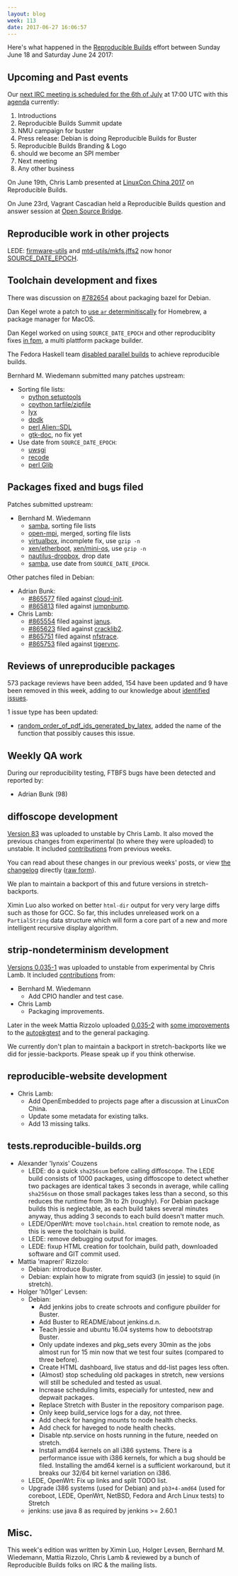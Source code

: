 ```yaml
---
layout: blog
week: 113
date: 2017-06-27 16:06:57
---
```


Here's what happened in the [Reproducible
Builds](https://reproducible-builds.org) effort between Sunday June 18 and
Saturday June 24 2017:


Upcoming and Past events
------------------------

Our [next IRC meeting is scheduled for the 6th of July](http://lists.alioth.debian.org/pipermail/reproducible-builds/Week-of-Mon-20170529/008785.html) at 17:00 UTC with this [agenda](https://pad.riseup.net/p/reproducible-irc-meeting-10) currently:

 1. Introductions
 2. Reproducible Builds Summit update
 3. NMU campaign for buster
 4. Press release: Debian is doing Reproducible Builds for Buster
 5. Reproducible Builds Branding & Logo
 6. should we become an SPI member
 7. Next meeting
 8. Any other business

On June 19th, Chris Lamb presented at [LinuxCon China
2017](https://www.lfasiallc.com/linuxcon-containercon-cloudopen-china) on
Reproducible Builds.

On June 23rd, Vagrant Cascadian held a Reproducible Builds question and answer
session at [Open Source Bridge](http://opensourcebridge.org/y2017).


Reproducible work in other projects
-----------------------------------

LEDE: [firmware-utils](https://git.lede-project.org/?p=source.git;a=commit;h=c47a1a3527d988b637c1daee573cbe0170ef73c6)
and [mtd-utils/mkfs.jffs2](https://git.lede-project.org/?p=source.git;a=commit;h=b5aaafe9a36031149fa52bd07aa4a339e226c23c)
now honor [SOURCE_DATE_EPOCH](https://reproducible-builds.org/specs/source-date-epoch/).


Toolchain development and fixes
-------------------------------

There was discussion on <a href="https://bugs.debian.org/782654">#782654</a> about packaging bazel for Debian.

Dan Kegel wrote a patch to [use `ar`
determinitiscally](https://github.com/Homebrew/homebrew-core/pull/14860) for
Homebrew, a package manager for MacOS.

Dan Kegel worked on using `SOURCE_DATE_EPOCH` and other reproduciblity fixes
[in fpm](https://github.com/jordansissel/fpm/pull/1360), a multi plattform
package builder.

The Fedora Haskell team [disabled parallel
builds](https://github.com/fedora-haskell/ghc-rpm-macros/commit/331f527a6d82c555f08fd5134a6b5cf27b2cf828)
to achieve reproducible builds.

Bernhard M. Wiedemann submitted many patches upstream:

* Sorting file lists:
  * [python setuptools](https://github.com/pypa/setuptools/pull/1068)
  * [cpython tarfile/zipfile](https://github.com/python/cpython/pull/2263)
  * [lyx](http://www.lyx.org/trac/ticket/10711)
  * [dpdk](http://dpdk.org/dev/patchwork/patch/25633/)
  * [perl Alien::SDL](https://rt.cpan.org/Public/Bug/Display.html?id=119888)
  * [gtk-doc](https://bugzilla.gnome.org/show_bug.cgi?id=784177), no fix yet
* Use date from `SOURCE_DATE_EPOCH`:
  * [uwsgi](https://github.com/unbit/uwsgi/pull/1561)
  * [recode](https://github.com/pinard/Recode/pull/11)
  * [perl Glib](https://rt.cpan.org/Public/Bug/Display.html?id=122140)


Packages fixed and bugs filed
-----------------------------

Patches submitted upstream:

* Bernhard M. Wiedemann
  * [samba](https://github.com/samba-team/samba/pull/87), sorting file lists
  * [open-mpi](https://github.com/open-mpi/ompi/pull/3755), merged,
    sorting file lists
  * [virtualbox](https://www.virtualbox.org/ticket/16854), incomplete fix, use `gzip -n`
  * [xen/etherboot](https://lists.xen.org/archives/html/xen-devel/2017-06/msg02583.html),
    [xen/mini-os](https://lists.xen.org/archives/html/xen-devel/2017-06/msg02610.html),
    use `gzip -n`
  * [nautilus-dropbox](https://github.com/dropbox/nautilus-dropbox/pull/31),
    drop date
  * [samba](https://lists.samba.org/archive/samba-technical/2017-June/121302.html),
    use date from `SOURCE_DATE_EPOCH`.

Other patches filed in Debian:

* Adrian Bunk:
  * <a href="https://bugs.debian.org/865577">#865577</a> filed against <a href="https://tracker.debian.org/pkg/cloud-init">cloud-init</a>.
  * <a href="https://bugs.debian.org/865813">#865813</a> filed against <a href="https://tracker.debian.org/pkg/jumpnbump">jumpnbump</a>.
* Chris Lamb:
  * <a href="https://bugs.debian.org/865554">#865554</a> filed against <a href="https://tracker.debian.org/pkg/janus">janus</a>.
  * <a href="https://bugs.debian.org/865623">#865623</a> filed against <a href="https://tracker.debian.org/pkg/cracklib2">cracklib2</a>.
  * <a href="https://bugs.debian.org/865751">#865751</a> filed against <a href="https://tracker.debian.org/pkg/nfstrace">nfstrace</a>.
  * <a href="https://bugs.debian.org/865753">#865753</a> filed against <a href="https://tracker.debian.org/pkg/tigervnc">tigervnc</a>.


Reviews of unreproducible packages
----------------------------------

573 package reviews have been added, 154 have been updated and 9 have been
removed in this week, adding to our knowledge about [identified
issues](https://tests.reproducible-builds.org/debian/index_issues.html).

1 issue type has been updated:

- <a href="https://tests.reproducible-builds.org/issues/unstable/random_order_of_pdf_ids_generated_by_latex_issue.html">random_order_of_pdf_ids_generated_by_latex</a>, added the name of the
  function that possibly causes this issue.


Weekly QA work
--------------

During our reproducibility testing, FTBFS bugs have been detected and reported by:

 - Adrian Bunk (98)


diffoscope development
----------------------

[Version 83](https://tracker.debian.org/news/847786) was uploaded to unstable
by Chris Lamb.  It also moved the previous changes from experimental (to where
they were uploaded) to unstable.  It included
[contributions](https://anonscm.debian.org/git/reproducible/diffoscope.git/log/?h=83)
from previous weeks.

You can read about these changes in our previous weeks' posts, or view [the
changelog](http://changelogs.debian.net/diffoscope#83) directly ([raw
form](http://metadata.ftp-master.debian.org/changelogs/main/d/diffoscope/diffoscope_83_changelog)).

We plan to maintain a backport of this and future versions in
stretch-backports.

Ximin Luo also worked on better `html-dir` output for very very large diffs such
as those for GCC. So far, this includes unreleased work on a ``PartialString``
data structure which will form a core part of a new and more intelligent
recursive display algorithm.


strip-nondeterminism development
--------------------------------

[Versions 0.035-1](https://tracker.debian.org/news/848221) was uploaded to
unstable from experimental by Chris Lamb.  It included
[contributions](https://anonscm.debian.org/git/reproducible/strip-nondeterminism.git/log/?h=debian/0.035-1)
from:

- Bernhard M. Wiedemann
  - Add CPIO handler and test case.
- Chris Lamb
  - Packaging improvements.

Later in the week Mattia Rizzolo uploaded
[0.035-2](https://tracker.debian.org/news/850832) with [some improvements](
https://anonscm.debian.org/git/reproducible/strip-nondeterminism.git/log/?h=debian/0.035-2)
to the [autopkgtest](https://ci.debian.net/doc/file.TUTORIAL.html) and to the
general packaging.


We currently don't plan to maintain a backport in stretch-backports like we did
for jessie-backports. Please speak up if you think otherwise.


reproducible-website development
--------------------------------

- Chris Lamb:
  - Add OpenEmbedded to projects page after a discussion at LinuxCon China.
  - Update some metadata for existing talks.
  - Add 13 missing talks.


tests.reproducible-builds.org
-----------------------------

- Alexander 'lynxis' Couzens
  - LEDE: do a quick `sha256sum` before calling diffoscope. The LEDE build
    consists of 1000 packages, using diffoscope to detect whether two packages
    are identical takes 3 seconds in average, while calling `sha256sum` on those
    small packages takes less than a second, so this reduces the runtime from
    3h to 2h (roughly). For Debian package builds this is neglectable, as each
    build takes several minutes anyway, thus adding 3 seconds to each build
    doesn't matter much.
  - LEDE/OpenWrt: move `toolchain.html` creation to remote node, as this is were
    the toolchain is build.
  - LEDE: remove debugging output for images.
  - LEDE: fixup HTML creation for toolchain, build path, downloaded software
    and GIT commit used.
- Mattia 'mapreri' Rizzolo:
  - Debian: introduce Buster.
  - Debian: explain how to migrate from squid3 (in jessie) to squid (in stretch).
- Holger 'h01ger' Levsen:
  - Debian:
    - Add jenkins jobs to create schroots and configure pbuilder for Buster.
    - Add Buster to README/about jenkins.d.n.
    - Teach jessie and ubuntu 16.04 systems how to debootstrap Buster.
    - Only update indexes and pkg_sets every 30min as the jobs almost run for
      15 min now that we test four suites (compared to three before).
    - Create HTML dashboard, live status and dd-list pages less often.
    - (Almost) stop scheduling old packages in stretch, new versions will still
      be scheduled and tested as usual.
    - Increase scheduling limits, especially for untested, new and depwait packages.
    - Replace Stretch with Buster in the repository comparison page.
    - Only keep build_service logs for a day, not three.
    - Add check for hanging mounts to node health checks.
    - Add check for haveged to node health checks.
    - Disable ntp.service on hosts running in the future, needed on stretch.
    - Install amd64 kernels on all i386 systems. There is a performance issue
      with i386 kernels, for which a bug should be filed. Installing the amd64
      kernel is a sufficient workaround, but it breaks our 32/64 bit kernel
      variation on i386.
  - LEDE, OpenWrt: Fix up links and split TODO list.
  - Upgrade i386 systems (used for Debian) and `pb3+4-amd64` (used for coreboot,
    LEDE, OpenWrt, NetBSD, Fedora and Arch Linux tests) to Stretch
  - jenkins: use java 8 as required by jenkins >= 2.60.1


Misc.
-----

This week's edition was written by Ximin Luo, Holger Levsen, Bernhard M.
Wiedemann, Mattia Rizzolo, Chris Lamb & reviewed by a bunch of Reproducible
Builds folks on IRC & the mailing lists.
